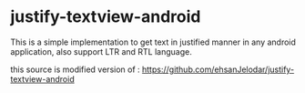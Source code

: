 # justify-textview-android
 This is a simple implementation to get text in justified manner in any android application, also support LTR and RTL language.
 
 this source is modified version of :  https://github.com/ehsanJelodar/justify-textview-android
